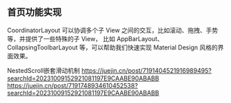 

## 首页功能实现

CoordinatorLayout 可以协调多个子 View 之间的交互，比如滚动、拖拽、手势等，并提供了一些特殊的子 View，
比如 AppBarLayout、CollapsingToolbarLayout 等，可以帮助我们快速实现 Material Design 风格的界面效果。

NestedScroll嵌套滑动机制
https://juejin.cn/post/7191404521916989495?searchId=20231009152921081197E9CAABE90ABABB
https://juejin.cn/post/7191748934610452538?searchId=20231009152921081197E9CAABE90ABABB



